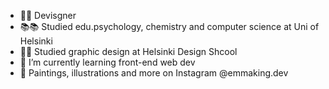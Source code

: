 - 👩‍💻 Devisgner
- 📚📚 Studied edu.psychology, chemistry and computer science at Uni of Helsinki
- 👩‍🎨 Studied graphic design at Helsinki Design Shcool
- 🌱 I’m currently learning front-end web dev
- 🎨 Paintings, illustrations and more on Instagram @emmaking.dev
